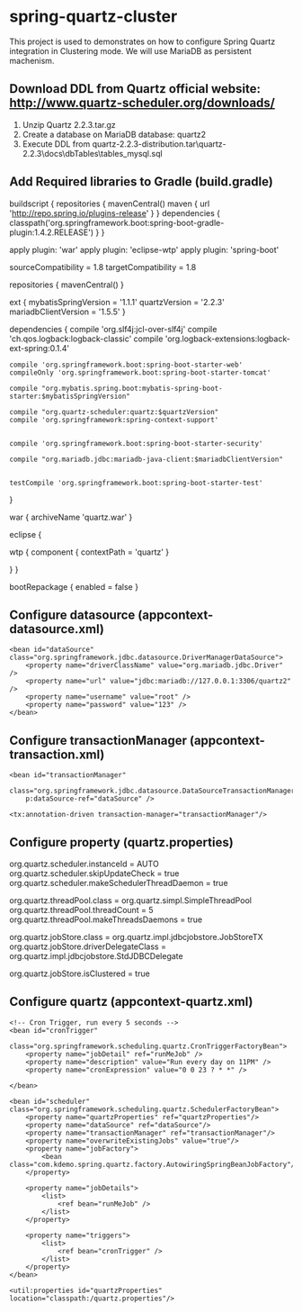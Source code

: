 # spring-quartz-cluster

This project is used to demonstrates on how to configure Spring Quartz integration in Clustering mode. 
We will use MariaDB as persistent machenism.

## Download DDL from Quartz official website: http://www.quartz-scheduler.org/downloads/
1. Unzip Quartz 2.2.3.tar.gz
2. Create a database on MariaDB database: quartz2
2. Execute DDL from quartz-2.2.3-distribution.tar\quartz-2.2.3\docs\dbTables\tables_mysql.sql

## Add Required libraries to Gradle (build.gradle)

buildscript {
	repositories {
        mavenCentral()
        maven { url 'http://repo.spring.io/plugins-release' }
    }
    dependencies {
        classpath('org.springframework.boot:spring-boot-gradle-plugin:1.4.2.RELEASE')
    }
}

apply plugin: 'war'
apply plugin: 'eclipse-wtp'
apply plugin: 'spring-boot'

sourceCompatibility = 1.8
targetCompatibility = 1.8

repositories {
    mavenCentral()
}

ext {
	mybatisSpringVersion = '1.1.1'
	quartzVersion = '2.2.3'
	mariadbClientVersion = '1.5.5'
}


dependencies {
	compile 'org.slf4j:jcl-over-slf4j'
	compile 'ch.qos.logback:logback-classic'
	compile 'org.logback-extensions:logback-ext-spring:0.1.4'
	
	compile 'org.springframework.boot:spring-boot-starter-web'
	compileOnly 'org.springframework.boot:spring-boot-starter-tomcat'
	
	compile "org.mybatis.spring.boot:mybatis-spring-boot-starter:$mybatisSpringVersion"

	compile "org.quartz-scheduler:quartz:$quartzVersion"
	compile 'org.springframework:spring-context-support'

	
	compile 'org.springframework.boot:spring-boot-starter-security'
	
	compile "org.mariadb.jdbc:mariadb-java-client:$mariadbClientVersion"
	
	
	testCompile 'org.springframework.boot:spring-boot-starter-test'
}


war {
	archiveName 'quartz.war'
}


eclipse {

  wtp {
    component {
      contextPath = 'quartz'
    }
    
  }
}

bootRepackage {
    enabled = false
}


## Configure datasource (appcontext-datasource.xml)
	<bean id="dataSource" class="org.springframework.jdbc.datasource.DriverManagerDataSource">
		<property name="driverClassName" value="org.mariadb.jdbc.Driver" />
		<property name="url" value="jdbc:mariadb://127.0.0.1:3306/quartz2" />
		<property name="username" value="root" />
		<property name="password" value="123" />
	</bean>


## Configure transactionManager (appcontext-transaction.xml)
  	<bean id="transactionManager"
		class="org.springframework.jdbc.datasource.DataSourceTransactionManager"
		p:dataSource-ref="dataSource" />
		
	<tx:annotation-driven transaction-manager="transactionManager"/>

## Configure property (quartz.properties)
org.quartz.scheduler.instanceId = AUTO
org.quartz.scheduler.skipUpdateCheck = true
org.quartz.scheduler.makeSchedulerThreadDaemon = true

org.quartz.threadPool.class = org.quartz.simpl.SimpleThreadPool
org.quartz.threadPool.threadCount = 5
org.quartz.threadPool.makeThreadsDaemons = true

org.quartz.jobStore.class = org.quartz.impl.jdbcjobstore.JobStoreTX
org.quartz.jobStore.driverDelegateClass = org.quartz.impl.jdbcjobstore.StdJDBCDelegate

org.quartz.jobStore.isClustered = true

## Configure quartz (appcontext-quartz.xml)
  <bean name="runMeJob" class="org.springframework.scheduling.quartz.JobDetailFactoryBean">
	    <property name="jobClass" value="com.kdemo.spring.quartz.job.Job1" />
	    <property name="group" value="MY_JOBS_GROUP" />
	    <property name="description" value="Just run for test"/>
	    <property name="durability" value="true" />
	</bean>
	

	<!-- Cron Trigger, run every 5 seconds -->
	<bean id="cronTrigger"
                class="org.springframework.scheduling.quartz.CronTriggerFactoryBean">
		<property name="jobDetail" ref="runMeJob" />
		<property name="description" value="Run every day on 11PM" />
		<property name="cronExpression" value="0 0 23 ? * *" />

	</bean>

	<bean id="scheduler" class="org.springframework.scheduling.quartz.SchedulerFactoryBean">
		<property name="quartzProperties" ref="quartzProperties"/>
		<property name="dataSource" ref="dataSource"/>
		<property name="transactionManager" ref="transactionManager"/>
		<property name="overwriteExistingJobs" value="true"/>
		<property name="jobFactory">
			<bean class="com.kdemo.spring.quartz.factory.AutowiringSpringBeanJobFactory"/>
		</property>
		
		<property name="jobDetails">
			<list>
				<ref bean="runMeJob" />
			</list>
		</property>

		<property name="triggers">
			<list>
				<ref bean="cronTrigger" />
			</list>
		</property>
	</bean>
	
	<util:properties id="quartzProperties" location="classpath:/quartz.properties"/>


